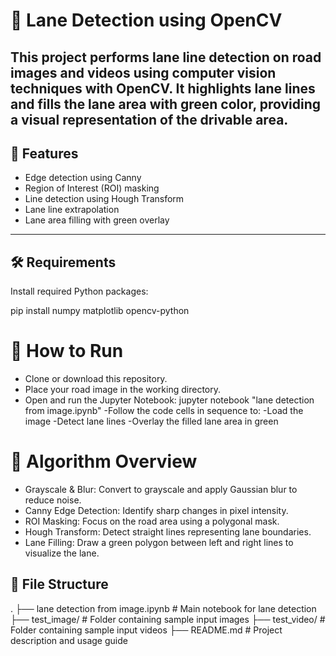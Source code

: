 # 🚗 Lane Detection using OpenCV
This project performs lane line detection on road images and videos using computer vision techniques with OpenCV. 
It highlights lane lines and fills the lane area with green color, providing a visual representation of the drivable area.
---

## 📌 Features

- Edge detection using Canny
- Region of Interest (ROI) masking
- Line detection using Hough Transform
- Lane line extrapolation
- Lane area filling with green overlay

---

## 🛠️ Requirements

Install required Python packages:


pip install numpy matplotlib opencv-python

# 🚀 How to Run
- Clone or download this repository.
- Place your road image in the working directory.
- Open and run the Jupyter Notebook:
jupyter notebook "lane detection from image.ipynb"
-Follow the code cells in sequence to:
  -Load the image
  -Detect lane lines
  -Overlay the filled lane area in green

# 🧠 Algorithm Overview

- Grayscale & Blur: Convert to grayscale and apply Gaussian blur to reduce noise.
- Canny Edge Detection: Identify sharp changes in pixel intensity.
- ROI Masking: Focus on the road area using a polygonal mask.
- Hough Transform: Detect straight lines representing lane boundaries.
- Lane Filling: Draw a green polygon between left and right lines to visualize the lane.

## 📂 File Structure
.
├── lane detection from image.ipynb # Main notebook for lane detection
├── test_image/ # Folder containing sample input images
├── test_video/ # Folder containing sample input videos
├── README.md # Project description and usage guide

  
